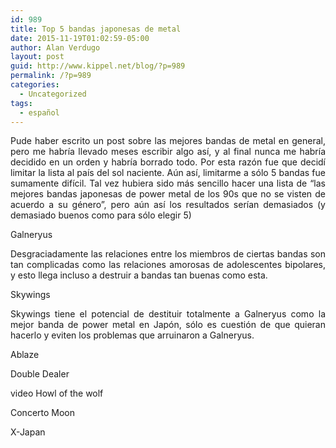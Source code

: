 ```yaml
---
id: 989
title: Top 5 bandas japonesas de metal
date: 2015-11-19T01:02:59-05:00
author: Alan Verdugo
layout: post
guid: http://www.kippel.net/blog/?p=989
permalink: /?p=989
categories:
  - Uncategorized
tags:
  - español
---
```

<p style="text-align: justify;">
  Pude haber escrito un post sobre las mejores bandas de metal en general, pero me habría llevado meses escribir algo así, y al final nunca me habría decidido en un orden y habría borrado todo. Por esta razón fue que decidí limitar la lista al país del sol naciente. Aún así, limitarme a sólo 5 bandas fue sumamente difícil. Tal vez hubiera sido más sencillo hacer una lista de &#8220;las mejores bandas japonesas de power metal de los 90s que no se visten de acuerdo a su género&#8221;, pero aún así los resultados serían demasiados (y demasiado buenos como para sólo elegir 5)
</p>

<p style="text-align: justify;">
  <p style="text-align: justify;">
    Galneryus
  </p>
  
  <p style="text-align: justify;">
    Desgraciadamente las relaciones entre los miembros de ciertas bandas son tan complicadas como las relaciones amorosas de adolescentes bipolares, y esto llega incluso a destruir a bandas tan buenas como esta.
  </p>
  
  <p style="text-align: justify;">
    Skywings
  </p>
  
  <p style="text-align: justify;">
    Skywings tiene el potencial de destituir totalmente a Galneryus como la mejor banda de power metal en Japón, sólo es cuestión de que quieran hacerlo y eviten los problemas que arruinaron a Galneryus.
  </p>
  
  <p style="text-align: justify;">
    Ablaze
  </p>
  
  <p style="text-align: justify;">
    Double Dealer
  </p>
  
  <p style="text-align: justify;">
    video Howl of the wolf
  </p>
  
  <p style="text-align: justify;">
    Concerto Moon
  </p>
  
  <p style="text-align: justify;">
    X-Japan
  </p>